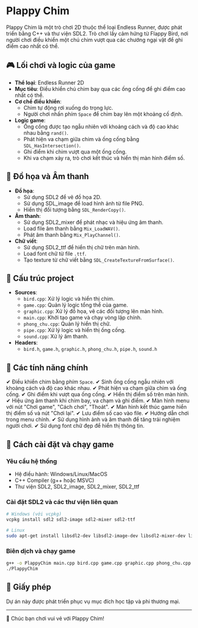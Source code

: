 # Plappy Chim

Plappy Chim là một trò chơi 2D thuộc thể loại Endless Runner, được phát triển bằng C++ và thư viện SDL2. Trò chơi lấy cảm hứng từ Flappy Bird, nơi người chơi điều khiển một chú chim vượt qua các chướng ngại vật để ghi điểm cao nhất có thể.

## 🎮 Lối chơi và logic của game

- **Thể loại**: Endless Runner 2D
- **Mục tiêu**: Điều khiển chú chim bay qua các ống cống để ghi điểm cao nhất có thể.
- **Cơ chế điều khiển**:
  - Chim tự động rơi xuống do trọng lực.
  - Người chơi nhấn phím `Space` để chim bay lên một khoảng cố định.
- **Logic game**:
  - Ống cống được tạo ngẫu nhiên với khoảng cách và độ cao khác nhau bằng `rand()`.
  - Phát hiện va chạm giữa chim và ống cống bằng `SDL_HasIntersection()`.
  - Ghi điểm khi chim vượt qua một ống cống.
  - Khi va chạm xảy ra, trò chơi kết thúc và hiển thị màn hình điểm số.

## 🎨 Đồ họa và Âm thanh

- **Đồ họa**:
  - Sử dụng SDL2 để vẽ đồ họa 2D.
  - Sử dụng SDL\_image để load hình ảnh từ file PNG.
  - Hiển thị đối tượng bằng `SDL_RenderCopy()`.
- **Âm thanh**:
  - Sử dụng SDL2\_mixer để phát nhạc và hiệu ứng âm thanh.
  - Load file âm thanh bằng `Mix_LoadWAV()`.
  - Phát âm thanh bằng `Mix_PlayChannel()`.
- **Chữ viết**:
  - Sử dụng SDL2\_ttf để hiển thị chữ trên màn hình.
  - Load font chữ từ file `.ttf`.
  - Tạo texture từ chữ viết bằng `SDL_CreateTextureFromSurface()`.

## 📂 Cấu trúc project

- **Sources**:
  - `bird.cpp`: Xử lý logic và hiển thị chim.
  - `game.cpp`: Quản lý logic tổng thể của game.
  - `graphic.cpp`: Xử lý đồ họa, vẽ các đối tượng lên màn hình.
  - `main.cpp`: Khởi tạo game và chạy vòng lặp chính.
  - `phong_chu.cpp`: Quản lý hiển thị chữ.
  - `pipe.cpp`: Xử lý logic và hiển thị ống cống.
  - `sound.cpp`: Xử lý âm thanh.
- **Headers**:
  - `bird.h`, `game.h`, `graphic.h`, `phong_chu.h`, `pipe.h`, `sound.h`

## 🚀 Các tính năng chính

✔ Điều khiển chim bằng phím `Space`.
✔ Sinh ống cống ngẫu nhiên với khoảng cách và độ cao khác nhau.
✔ Phát hiện va chạm giữa chim và ống cống.
✔ Ghi điểm khi vượt qua ống cống.
✔ Hiển thị điểm số trên màn hình.
✔ Hiệu ứng âm thanh khi chim bay, va chạm và ghi điểm.
✔ Màn hình menu với nút "Chơi game", "Cách chơi", "Thoát".
✔ Màn hình kết thúc game hiển thị điểm số và nút "Chơi lại".
✔ Lưu điểm số cao vào file.
✔ Hướng dẫn chơi trong menu chính.
✔ Sử dụng hình ảnh và âm thanh để tăng trải nghiệm người chơi.
✔ Sử dụng font chữ đẹp để hiển thị thông tin.

## 🔧 Cách cài đặt và chạy game

### Yêu cầu hệ thống

- Hệ điều hành: Windows/Linux/MacOS
- C++ Compiler (g++ hoặc MSVC)
- Thư viện SDL2, SDL2\_image, SDL2\_mixer, SDL2\_ttf

### Cài đặt SDL2 và các thư viện liên quan

```sh
# Windows (với vcpkg)
vcpkg install sdl2 sdl2-image sdl2-mixer sdl2-ttf

# Linux
sudo apt-get install libsdl2-dev libsdl2-image-dev libsdl2-mixer-dev libsdl2-ttf-dev
```

### Biên dịch và chạy game

```sh
g++ -o PlappyChim main.cpp bird.cpp game.cpp graphic.cpp phong_chu.cpp pipe.cpp sound.cpp -lSDL2 -lSDL2_image -lSDL2_mixer -lSDL2_ttf
./PlappyChim
```

## 📜 Giấy phép

Dự án này được phát triển phục vụ mục đích học tập và phi thương mại.

---

🎉 Chúc bạn chơi vui vẻ với Plappy Chim!

